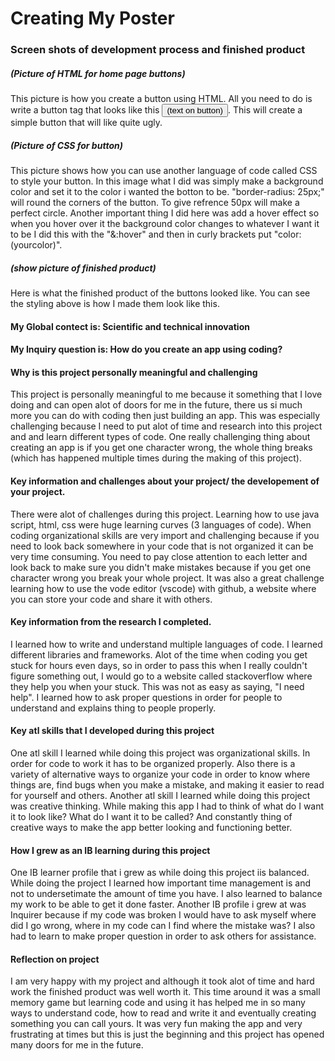# Creating My Poster

### Screen shots of development process and finished product

##### (Picture of HTML for home page buttons)
This picture is how you create a button using HTML. All you need to do is write a button tag that looks like this <button>(text on button)</button>. This will create a simple button that will like quite ugly.

##### (Picture of CSS for button)
This picture shows how you can use another language of code called CSS to style your button. In this image what I did was simply make a background color and set  it to the color i wanted the botton to be. "border-radius: 25px;" will round the corners of the button. To give refrence 50px will make a perfect circle. Another important thing I did here was add a hover effect so when you hover over it the background color changes to whatever I want it to be I did this with the "&:hover" and then in curly brackets put "color: (yourcolor)".

##### (show picture of finished product)
Here is what the finished product of the buttons looked like. You can see the styling above is how I made them look like this.

#### My Global contect is: Scientific and technical innovation

#### My Inquiry question is: How do you create an app using coding?

#### Why is this project personally meaningful and challenging
This project is personally meaningful to me because  it something that I love doing and can open alot of doors for me in the future, there us si much more you can do with coding then just building an app. This was especially challenging because I need to put alot of time and research into this project and and learn different types of code. One really challenging thing about creating an app is if you get one character wrong, the whole thing breaks (which has happened multiple times during the making of this project).

#### Key information and challenges about your project/ the developement of your project.
There were alot of challenges during this project. Learning how to use java script, html, css were huge learning curves (3 languages of code). When coding organizational skills are very import and challenging because if you need to look back somewhere in your code that is not organized it can be very time consuming. You need to pay close attention to each letter and look back to make sure you didn't make mistakes because if you get one character wrong you break your whole project. It was also a great challenge learning how to use the vode editor (vscode) with github, a website where you can store your code and share it with others. 

#### Key information from the research I completed.
I learned how to write and understand multiple languages of code. I learned different libraries and frameworks. Alot of the time when coding you get stuck for hours even days, so in order to pass this when I really couldn't figure something out, I would go to a website called stackoverflow where they help you when your stuck. This was not as easy as saying, "I need help". I learned how to ask proper questions in order for people to understand and explains thing to people properly.

#### Key atl skills that I developed during this project
One atl skill I learned while doing this project was organizational skills. In order for code to work it has to be organized properly. Also there is a variety of alternative ways to organize your code in order to know where things are, find bugs when you make a mistake, and making it easier to read for yourself and others. 
Another atl skill I learned while doing this project was creative thinking. While making this app I had to think of what do I want it to look like? What do I want it to be called? And constantly thing of creative ways to make the app better looking and functioning better.

#### How I grew as an IB learning during this project
One IB learner profile that i grew as while doing this project iis balanced. While doing the project I learned how important time management is and not to undersetimate the amount of time you have. I also learned to balance my work to be able to get it done faster. Another IB profile i grew at was Inquirer because if my code was broken I would have to ask myself where did I go wrong, where in my code can I find where the mistake was? I also had to learn to make proper question in order to ask others for assistance.

#### Reflection on project
I am very happy with my project and although it took alot of time and hard work the finished product was well worth it. This time around it was a small memory game but learning code and using it has helped me in so many ways to understand code, how to read and write it and eventually creating something you can call yours. It was very fun making the app and very frustrating at times but this is just the beginning and this project has opened many doors for me in the future.
